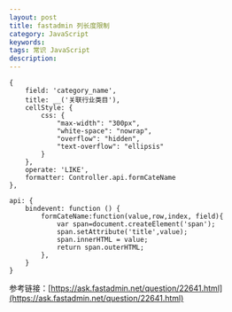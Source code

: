 ```yaml
---
layout: post
title: fastadmin 列长度限制
category: JavaScript
keywords: 
tags: 常识 JavaScript
description: 
---
```


```
{
    field: 'category_name',
    title: __('关联行业类目'),
    cellStyle: {
        css: {
            "max-width": "300px",
            "white-space": "nowrap",
            "overflow": "hidden",
            "text-overflow": "ellipsis"
        }
    },
    operate: 'LIKE',
    formatter: Controller.api.formCateName
},

api: {
    bindevent: function () {
        formCateName:function(value,row,index, field){
            var span=document.createElement('span');
            span.setAttribute('title',value);
            span.innerHTML = value;
            return span.outerHTML;
        },
    }
}
```

参考链接：[https://ask.fastadmin.net/question/22641.html](https://ask.fastadmin.net/question/22641.html)